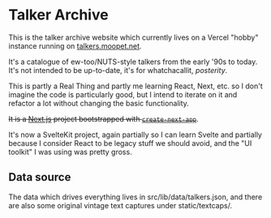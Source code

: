 # Talker Archive

This is the talker archive website which currently lives on a Vercel "hobby" instance running on [talkers.moopet.net](https://talkers.moopet.net).

It's a catalogue of ew-too/NUTS-style talkers from the early '90s to today. It's not intended to be up-to-date, it's for whatchacallit, _posterity_.

This is partly a Real Thing and partly me learning React, Next, etc. so I don't imagine the code is particularly good, but I intend to iterate on it and refactor a lot without changing the basic functionality.

~~It is a [Next.js](https://nextjs.org/) project bootstrapped with [`create-next-app`](https://github.com/vercel/next.js/tree/canary/packages/create-next-app)~~.

It's now a SvelteKit project, again partially so I can learn Svelte and partially because I consider React to be legacy stuff we should avoid, and the "UI toolkit" I was using was pretty gross.

## Data source

The data which drives everything lives in src/lib/data/talkers.json, and there are also some original vintage text captures under static/textcaps/.
